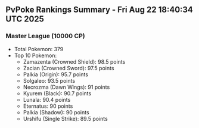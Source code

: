 ## PvPoke Rankings Summary - Fri Aug 22 18:40:34 UTC 2025

### Master League (10000 CP)
- Total Pokemon: 379
- Top 10 Pokemon:
  - Zamazenta (Crowned Shield): 98.5 points
  - Zacian (Crowned Sword): 97.5 points
  - Palkia (Origin): 95.7 points
  - Solgaleo: 93.5 points
  - Necrozma (Dawn Wings): 91 points
  - Kyurem (Black): 90.7 points
  - Lunala: 90.4 points
  - Eternatus: 90 points
  - Palkia (Shadow): 90 points
  - Urshifu (Single Strike): 89.5 points


